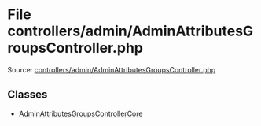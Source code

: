 File controllers/admin/AdminAttributesGroupsController.php
=========

Source: [controllers/admin/AdminAttributesGroupsController.php](https://github.com/PrestaShop/PrestaShop/blob/1.5.0.1/controllers/admin/AdminAttributesGroupsController.php)


Classes
-------

* [AdminAttributesGroupsControllerCore](class.AdminAttributesGroupsControllerCore.md)

